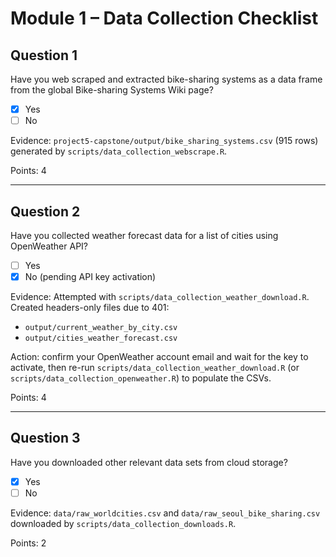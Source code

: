 # Module 1 – Data Collection Checklist

## Question 1
Have you web scraped and extracted bike-sharing systems as a data frame from the global Bike-sharing Systems Wiki page?

- [x] Yes
- [ ] No

Evidence: `project5-capstone/output/bike_sharing_systems.csv` (915 rows) generated by `scripts/data_collection_webscrape.R`.

Points: 4

---

## Question 2
Have you collected weather forecast data for a list of cities using OpenWeather API?

- [ ] Yes
- [x] No (pending API key activation)

Evidence: Attempted with `scripts/data_collection_weather_download.R`. Created headers-only files due to 401:
- `output/current_weather_by_city.csv`
- `output/cities_weather_forecast.csv`

Action: confirm your OpenWeather account email and wait for the key to activate, then re-run `scripts/data_collection_weather_download.R` (or `scripts/data_collection_openweather.R`) to populate the CSVs.

Points: 4

---

## Question 3
Have you downloaded other relevant data sets from cloud storage?

- [x] Yes
- [ ] No

Evidence: `data/raw_worldcities.csv` and `data/raw_seoul_bike_sharing.csv` downloaded by `scripts/data_collection_downloads.R`.

Points: 2